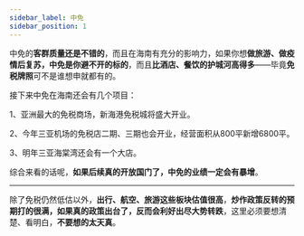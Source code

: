```yaml
---
sidebar_label: 中免
sidebar_position: 1
---
```


中免的**客群质量还是不错的**，而且在海南有充分的影响力，如果你想**做旅游、做疫情后复苏，中免是你避不开的标的**，而且**比酒店、餐饮的护城河高得多**——毕竟**免税牌照**可不是谁想申就都有的。

接下来中免在海南还会有几个项目：

1、亚洲最大的免税商场，新海港免税城将盛大开业。

2、今年三亚机场的免税店二期、三期也会开业，经营面积从800平新增6800平。

3、明年三亚海棠湾还会有一个大店。

综合来看的话呢，**如果后续真的开放国门了，中免的业绩一定会有暴增**。

---

除了免税仍然低估以外，**出行、航空、旅游这些板块估值很高**，**炒作政策反转的预期打的很满，如果真的政策出台了，反而会利好出尽大势转跌**，这里必须要想清楚、看明白，**不要想的太天真**。